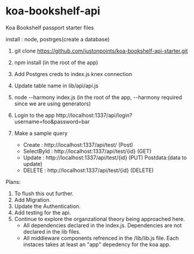# koa-bookshelf-api
Koa Bookshelf passport starter files

install : node, postrges(create a database)

1. git clone https://github.com/justonpoints/koa-bookshelf-api-starter.git
2. npm install (in the root of the app)
3. Add Postgres creds to index.js knex connection
4. Update table name in lib/api/api.js
5. node --harmony index.js (in the root of the app, --harmony required since we are using generators)

5. Login to the app
http://localhost:1337/api/login?username=foo&password=bar 

6. Make a sample query
	- Create : http://localhost:1337/api/test/ (Post)
	- SelectById : http://localhost:1337/api/test/{id} (GET)
	- Update : http://localhost:1337/api/test/{id} (PUT) Postdata:(data to update)
	- DELETE : http://localhost:1337/api/test/{id} (DELETE)


Plans: 

1. To flush this out further.
2. Add Migration.
3. Update the Authentication.
4. Add testing for the api.
5. Continue to explore the organzational theory being approached here.
	- All dependencies declared in the index.js. Dependencies are not declared in the lib files.
	- All middleware components refrenced in the /lib/lib.js file. Each instaces takes at least an "app" depedency for the koa app.
